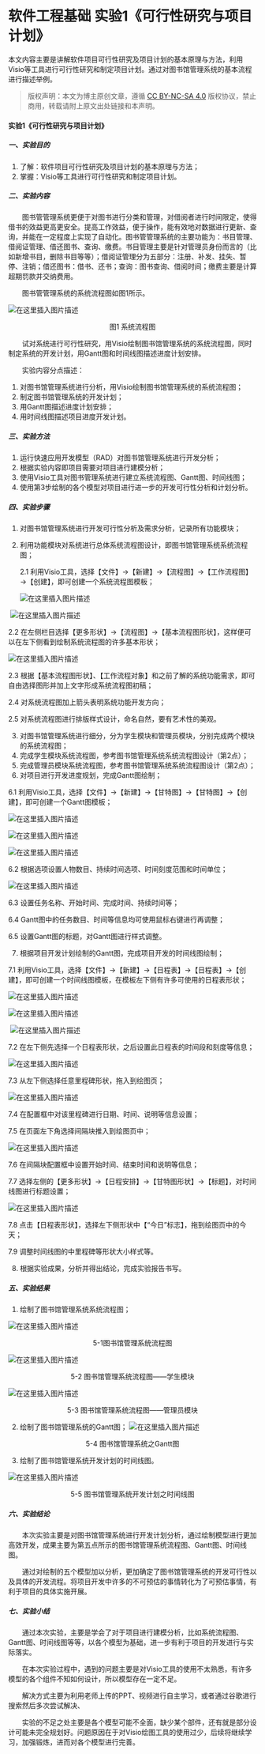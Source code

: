 # 软件工程基础 实验1《可行性研究与项目计划》


本文内容主要是讲解软件项目可行性研究及项目计划的基本原理与方法，利用Visio等工具进行可行性研究和制定项目计划。通过对图书馆管理系统的基本流程进行描述举例。

<!--more-->

> 版权声明：本文为博主原创文章，遵循 [CC BY-NC-SA 4.0](https://creativecommons.org/licenses/by-nc-sa/4.0/) 版权协议，禁止商用，转载请附上原文出处链接和本声明。

#### 实验1《可行性研究与项目计划》

##### 一、实验目的
1. 了解：软件项目可行性研究及项目计划的基本原理与方法；
2. 掌握：Visio等工具进行可行性研究和制定项目计划。

##### 二、实验内容
&emsp;&emsp;图书管管理系统更便于对图书进行分类和管理，对借阅者进行时间限定，使得借书的效益更高更安全。提高工作效益，便于操作，能有效地对数据进行更新、查询，并能在一定程度上实现了自动化。图书管管理系统的主要功能为：书目管理、借阅证管理、借还图书、查询、缴费。书目管理主要是针对管理员身份而言的（比如新增书目，删除书目等等）；借阅证管理分为五部分：注册、补发、挂失、暂停、注销；借还图书：借书、还书；查询：图书查询、借阅时间；缴费主要是计算超期罚款并交纳费用。

&emsp;&emsp;图书管管理系统的系统流程图如图1所示。

![在这里插入图片描述](https://raw.githubusercontent.com/summer2zz/pictures/master/blogs/20210410212618.png)

<center>图1 系统流程图</center>

&emsp;&emsp;试对系统进行可行性研究，用Visio绘制图书馆管理系统的系统流程图，同时制定系统的开发计划，用Gantt图和时间线图描述进度计划安排。

&emsp;&emsp;实验内容分点描述：
1. 对图书馆管理系统进行分析，用Visio绘制图书馆管理系统的系统流程图；
2. 制定图书馆管理系统的开发计划；
3. 用Gantt图描述进度计划安排；
4. 用时间线图描述项目进度开发计划。

##### 三、实验方法
1. 运行快速应用开发模型（RAD）对图书馆管理系统进行开发分析；
2. 根据实验内容即项目需要对项目进行建模分析；
3. 使用Visio工具对图书管理系统进行建立系统流程图、Gantt图、时间线图；
4. 使用第3步绘制的各个模型对项目进行进一步的开发可行性分析和计划分析。

##### 四、实验步骤
1. 对图书馆管理系统进行开发可行性分析及需求分析，记录所有功能模块；

2. 利用功能模块对系统进行总体系统流程图设计，即图书馆管理系统系统流程图；

   2.1 利用Visio工具，选择【文件】→【新建】→【流程图】→【工作流程图】→【创建】，即可创建一个系统流程图模板；
   
   ![在这里插入图片描述](https://raw.githubusercontent.com/summer2zz/pictures/master/blogs/20210410212628.png)   

​     ![在这里插入图片描述](https://raw.githubusercontent.com/summer2zz/pictures/master/blogs/20210410212638.png)

2.2 在左侧栏目选择【更多形状】→【流程图】→【基本流程图形状】，这样便可以在左下侧看到绘制系统流程图的许多基本形状；

![在这里插入图片描述](https://raw.githubusercontent.com/summer2zz/pictures/master/blogs/20210410212649.png)

2.3 根据【基本流程图形状】、【工作流程对象】和之前了解的系统功能需求，即可自由选择图形并加上文字形成系统流程图初稿；

2.4 对系统流程图加上箭头表明系统功能开发方向；

2.5 对系统流程图进行排版样式设计，命名自然，要有艺术性的美观。

3. 对图书馆管理系统进行细分，分为学生模块和管理员模块，分别完成两个模块的系统流程图；
4. 完成学生模块系统流程图，参考图书馆管理系统系统流程图设计（第2点）；
5. 完成管理员模块系统流程图，参考图书馆管理系统系统流程图设计（第2点）；
6. 对项目进行开发进度规划，完成Gantt图绘制；

6.1 利用Visio工具，选择【文件】→【新建】→【甘特图】→【甘特图】→【创建】，即可创建一个Gantt图模板；

![在这里插入图片描述](https://raw.githubusercontent.com/summer2zz/pictures/master/blogs/20210410212708.png)

![在这里插入图片描述](https://raw.githubusercontent.com/summer2zz/pictures/master/blogs/20210410213125.png)

![在这里插入图片描述](https://raw.githubusercontent.com/summer2zz/pictures/master/blogs/20210410213144.png)

6.2 根据选项设置人物数目、持续时间选项、时间刻度范围和时间单位；

![在这里插入图片描述](https://raw.githubusercontent.com/summer2zz/pictures/master/blogs/20210410213156.png)



6.3 设置任务名称、开始时间、完成时间、持续时间等；

6.4  Gantt图中的任务数目、时间等信息均可使用鼠标右键进行再调整；

6.5 设置Gantt图的标题，对Gantt图进行样式调整。

7. 根据项目开发计划绘制的Gantt图，完成项目开发的时间线图绘制；

7.1 利用Visio工具，选择【文件】→【新建】→【日程表】→【日程表】→【创建】，即可创建一个时间线图模板，在模板左下侧有许多可使用的日程表形状；

![在这里插入图片描述](https://raw.githubusercontent.com/summer2zz/pictures/master/blogs/20210410212722.png)

![在这里插入图片描述](https://raw.githubusercontent.com/summer2zz/pictures/master/blogs/20210410212729.png)

​    ![在这里插入图片描述](https://raw.githubusercontent.com/summer2zz/pictures/master/blogs/20210410212733.png)  



7.2 在左下侧先选择一个日程表形状，之后设置此日程表的时间段和刻度等信息；

![在这里插入图片描述](https://raw.githubusercontent.com/summer2zz/pictures/master/blogs/20210411082537.png) 

7.3 从左下侧选择任意里程碑形状，拖入到绘图页；

![在这里插入图片描述](https://raw.githubusercontent.com/summer2zz/pictures/master/blogs/20210411082554.png)

7.4 在配置框中对该里程碑进行日期、时间、说明等信息设置；

7.5 在页面左下角选择间隔块推入到绘图页中；

![在这里插入图片描述](https://raw.githubusercontent.com/summer2zz/pictures/master/blogs/20210411082605.png)



7.6 在间隔块配置框中设置开始时间、结束时间和说明等信息；

7.7 选择左侧的【更多形状】→【日程安排】→【甘特图形状】→【标题】，对时间线图进行标题设置；

![在这里插入图片描述](https://raw.githubusercontent.com/summer2zz/pictures/master/blogs/20210411082613.png)



7.8 点击【日程表形状】，选择左下侧形状中【“今日”标志】，拖到绘图页中的今天；

7.9 调整时间线图的中里程碑等形状大小样式等。

8. 根据实验成果，分析并得出结论，完成实验报告书写。

##### 五、实验结果
1. 绘制了图书馆管理系统系统流程图；

![在这里插入图片描述](https://raw.githubusercontent.com/summer2zz/pictures/master/blogs/20210411082623.png)
<center>5-1图书馆管理系统流程图</center>

![在这里插入图片描述](https://raw.githubusercontent.com/summer2zz/pictures/master/blogs/20210411082704.png)
<center>5-2 图书馆管理系统流程图——学生模块</center>

![在这里插入图片描述](https://raw.githubusercontent.com/summer2zz/pictures/master/blogs/20210411082714.png)
<center>5-3 图书馆管理系统流程图——管理员模块</center>

2. 绘制了图书馆管理系统的Gantt图；
![在这里插入图片描述](https://raw.githubusercontent.com/summer2zz/pictures/master/blogs/20210410212804.png)
<center>5-4 图书馆管理系统之Gantt图</center>

3. 绘制了图书馆管理系统开发计划的时间线图。

  ![在这里插入图片描述](https://raw.githubusercontent.com/summer2zz/pictures/master/blogs/20210410212548.png)
<center>5-5 图书馆管理系统开发计划之时间线图</center>

##### 六、实验结论
&emsp;&emsp;本次实验主要是对图书馆管理系统进行开发计划分析，通过绘制模型进行更加高效开发，成果主要为第五点所示的图书馆管理系统流程图、Gantt图、时间线图。

&emsp;&emsp;通过对绘制的五个模型加以分析，更加确定了图书馆管理系统的开发可行性以及具体的开发流程。将项目开发中许多的不可预估的事情转化为了可预估事情，有利于项目的具体实施开展。

##### 七、实验小结
&emsp;&emsp;通过本次实验，主要是学会了对于项目进行建模分析，比如系统流程图、Gantt图、时间线图等等，以各个模型为基础，进一步有利于项目的开发进行与实际落实。

&emsp;&emsp;在本次实验过程中，遇到的问题主要是对Visio工具的使用不太熟悉，有许多模型的各个组件不知如何设计，所以模型存在一定不足。

&emsp;&emsp;解决方式主要为利用老师上传的PPT、视频进行自主学习，或者通过谷歌进行搜索然后多次尝试解决、

&emsp;&emsp;实验的不足之处主要是各个模型可能不全面，缺少某个部件，还有就是部分设计可能未完全规划好。问题原因在于对Visio绘图工具的使用过少，后续将继续学习，加强锻炼，进而对各个模型进行完善。



